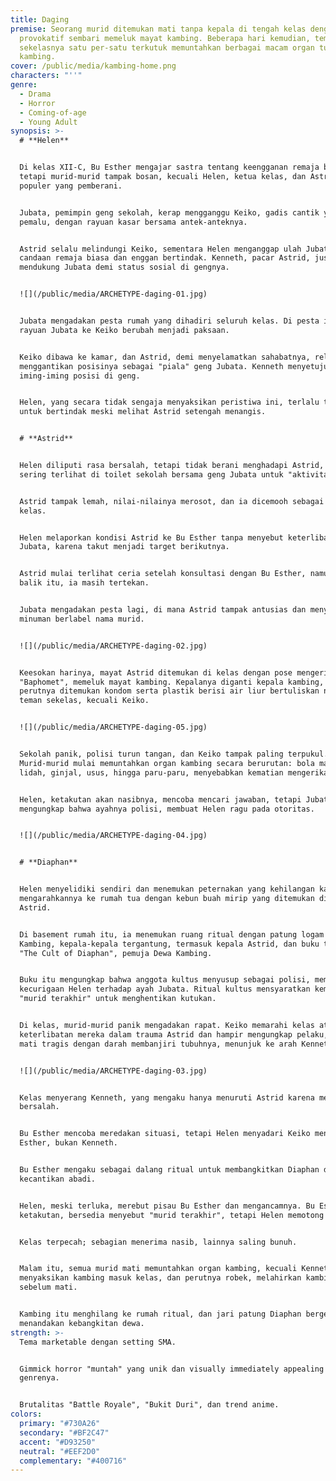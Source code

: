 ```yaml
---
title: Daging
premise: Seorang murid ditemukan mati tanpa kepala di tengah kelas dengan pose
  provokatif sembari memeluk mayat kambing. Beberapa hari kemudian, teman-teman
  sekelasnya satu per-satu terkutuk memuntahkan berbagai macam organ tubuh
  kambing.
cover: /public/media/kambing-home.png
characters: "''"
genre:
  - Drama
  - Horror
  - Coming-of-age
  - Young Adult
synopsis: >-
  # **Helen**


  Di kelas XII-C, Bu Esther mengajar sastra tentang keengganan remaja bertumbuh,
  tetapi murid-murid tampak bosan, kecuali Helen, ketua kelas, dan Astrid, murid
  populer yang pemberani.


  Jubata, pemimpin geng sekolah, kerap mengganggu Keiko, gadis cantik yang
  pemalu, dengan rayuan kasar bersama antek-anteknya.


  Astrid selalu melindungi Keiko, sementara Helen menganggap ulah Jubata sebagai
  candaan remaja biasa dan enggan bertindak. Kenneth, pacar Astrid, justru
  mendukung Jubata demi status sosial di gengnya.


  ![](/public/media/ARCHETYPE-daging-01.jpg)


  Jubata mengadakan pesta rumah yang dihadiri seluruh kelas. Di pesta itu,
  rayuan Jubata ke Keiko berubah menjadi paksaan.


  Keiko dibawa ke kamar, dan Astrid, demi menyelamatkan sahabatnya, rela
  menggantikan posisinya sebagai "piala" geng Jubata. Kenneth menyetujui karena
  iming-iming posisi di geng.


  Helen, yang secara tidak sengaja menyaksikan peristiwa ini, terlalu takut
  untuk bertindak meski melihat Astrid setengah menangis.


  # **Astrid**


  Helen diliputi rasa bersalah, tetapi tidak berani menghadapi Astrid, yang kini
  sering terlihat di toilet sekolah bersama geng Jubata untuk "aktivitas" rutin.


  Astrid tampak lemah, nilai-nilainya merosot, dan ia dicemooh sebagai "piala"
  kelas.


  Helen melaporkan kondisi Astrid ke Bu Esther tanpa menyebut keterlibatan
  Jubata, karena takut menjadi target berikutnya.


  Astrid mulai terlihat ceria setelah konsultasi dengan Bu Esther, namun di
  balik itu, ia masih tertekan.


  Jubata mengadakan pesta lagi, di mana Astrid tampak antusias dan menyiapkan
  minuman berlabel nama murid.


  ![](/public/media/ARCHETYPE-daging-02.jpg)


  Keesokan harinya, mayat Astrid ditemukan di kelas dengan pose mengerikan ala
  "Baphomet", memeluk mayat kambing. Kepalanya diganti kepala kambing, dan di
  perutnya ditemukan kondom serta plastik berisi air liur bertuliskan nama-nama
  teman sekelas, kecuali Keiko.


  ![](/public/media/ARCHETYPE-daging-05.jpg)


  Sekolah panik, polisi turun tangan, dan Keiko tampak paling terpukul.
  Murid-murid mulai memuntahkan organ kambing secara berurutan: bola mata,
  lidah, ginjal, usus, hingga paru-paru, menyebabkan kematian mengerikan.


  Helen, ketakutan akan nasibnya, mencoba mencari jawaban, tetapi Jubata
  mengungkap bahwa ayahnya polisi, membuat Helen ragu pada otoritas.


  ![](/public/media/ARCHETYPE-daging-04.jpg)


  # **Diaphan**


  Helen menyelidiki sendiri dan menemukan peternakan yang kehilangan kambing,
  mengarahkannya ke rumah tua dengan kebun buah mirip yang ditemukan di mayat
  Astrid.


  Di basement rumah itu, ia menemukan ruang ritual dengan patung logam Dewa
  Kambing, kepala-kepala tergantung, termasuk kepala Astrid, dan buku tentang
  "The Cult of Diaphan", pemuja Dewa Kambing.


  Buku itu mengungkap bahwa anggota kultus menyusup sebagai polisi, memperkuat
  kecurigaan Helen terhadap ayah Jubata. Ritual kultus mensyaratkan kematian
  "murid terakhir" untuk menghentikan kutukan.


  Di kelas, murid-murid panik mengadakan rapat. Keiko memarahi kelas atas
  keterlibatan mereka dalam trauma Astrid dan hampir mengungkap pelaku, tetapi
  mati tragis dengan darah membanjiri tubuhnya, menunjuk ke arah Kenneth.


  ![](/public/media/ARCHETYPE-daging-03.jpg)


  Kelas menyerang Kenneth, yang mengaku hanya menuruti Astrid karena merasa
  bersalah.


  Bu Esther mencoba meredakan situasi, tetapi Helen menyadari Keiko menunjuk Bu
  Esther, bukan Kenneth.


  Bu Esther mengaku sebagai dalang ritual untuk membangkitkan Diaphan demi
  kecantikan abadi.


  Helen, meski terluka, merebut pisau Bu Esther dan mengancamnya. Bu Esther,
  ketakutan, bersedia menyebut "murid terakhir", tetapi Helen memotong lehernya.


  Kelas terpecah; sebagian menerima nasib, lainnya saling bunuh.


  Malam itu, semua murid mati memuntahkan organ kambing, kecuali Kenneth. Ia
  menyaksikan kambing masuk kelas, dan perutnya robek, melahirkan kambing muda
  sebelum mati.


  Kambing itu menghilang ke rumah ritual, dan jari patung Diaphan bergerak,
  menandakan kebangkitan dewa.
strength: >-
  Tema marketable dengan setting SMA.


  Gimmick horror "muntah" yang unik dan visually immediately appealing untuk
  genrenya.


  Brutalitas "Battle Royale", "Bukit Duri", dan trend anime.
colors:
  primary: "#730A26"
  secondary: "#BF2C47"
  accent: "#D93250"
  neutral: "#EEF2D0"
  complementary: "#400716"
---
```

